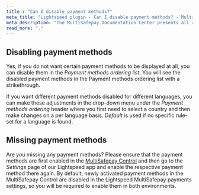 ```yaml
---
title : "Can I disable payment methods?"
meta_title: "Lightspeed plugin - Can I disable payment methods? - MultiSafepay Docs"
meta_description: "The MultiSafepay Documentation Center presents all relevant information about our Plugins and API. You can also find support pages for payment methods, tools and general questions as well as the contact details of our Support and Integration Teams."
read_more: "."
---
```


## Disabling payment methods
Yes, if you do not want certain payment methods to be displayed at all, you can disable them in the _Payment methods ordering list_. You will see the disabled payment methods in the Payment methods ordering list with a strikethrough.

If you want different payment methods disabled for different languages, you can make these adjustments in the drop-down menu under the _Payment methods ordering_ header where you first need to select a country and then make changes on a per language basis. _Default_ is used if no specific rule-set for a language is found.

## Missing payment methods

Are you missing any payment methods? Please ensure that the payment methods are first enabled in the [MultiSafepay Control](https://docs.multisafepay.com/tools/multisafepay-control) and then go to the _Settings_ page of our Lightspeed app and enable the respective payment method there again. By default, newly activated payment methods in the MultiSafepay Control are disabled in the Lightspeed MultiSafepay payments settings, so you will be required to enable them in both environments.
